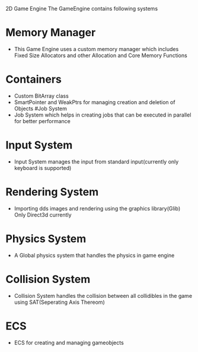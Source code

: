 2D Game Engine
The GameEngine contains following systems
# Memory Manager
 - This Game Engine uses a custom memory manager which includes Fixed Size Allocators and other Allocation and Core Memory Functions
# Containers
 - Custom BitArray class
 - SmartPointer and WeakPtrs for managing creation and deletion of Objects
#Job System
 - Job System which helps in creating jobs that can be executed in parallel for better performance
# Input System
 - Input System manages the input from standard input(currently only keyboard is supported)
# Rendering System
 - Importing dds images and rendering using the graphics library(Glib) Only Direct3d currently
# Physics System
- A Global physics system that handles the physics in game engine
# Collision System
- Collision System handles the collision between all collidibles in the game using SAT(Seperating Axis Thereom)
# ECS
 - ECS for creating and managing gameobjects 

